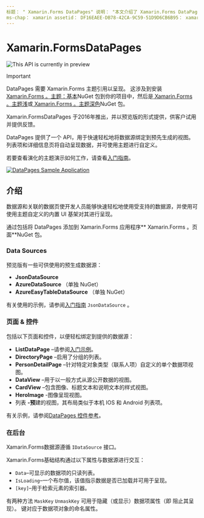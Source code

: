 ```yaml
---
标题： " Xamarin.Forms DataPages" 说明： "本文介绍了 Xamarin.Forms DataPages，它提供了一个 API，可快速轻松地将数据源绑定到预先生成的视图。"
ms-chap： xamarin assetid： DF16EAEE-DB78-42CA-9C59-51D9D6CB6B95： xamarin 窗体作者： davidbritch： dabritch ms. 日期：12/01/2017 非 loc： [ Xamarin.Forms ， Xamarin.Essentials ]
---
```


# <a name="xamarinforms-datapages"></a>Xamarin.FormsDataPages

![](~/media/shared/preview.png "This API is currently in preview")

> [!IMPORTANT]
> DataPages 需要 Xamarin.Forms 主题引用以呈现。 这涉及到安装[ Xamarin.Forms 。主题：基本](https://www.nuget.org/packages/Xamarin.Forms.Theme.Base/)NuGet 包到你的项目中，然后是[ Xamarin.Forms 。主题浅](https://www.nuget.org/packages/Xamarin.Forms.Theme.Light/)或[ Xamarin.Forms 。主题深色](https://www.nuget.org/packages/Xamarin.Forms.Theme.Dark/)NuGet 包。

Xamarin.FormsDataPages 于2016年推出，并以预览版的形式提供，供客户试用并提供反馈。

DataPages 提供了一个 API，用于快速轻松地将数据源绑定到预先生成的视图。 列表项和详细信息页将自动呈现数据，并可使用主题进行自定义。

若要查看演化的主题演示如何工作，请查看[入门指南](get-started.md)。

[![](images/demo-sml.png "DataPages Sample Application")](images/demo.png#lightbox "DataPages Sample Application")

## <a name="introduction"></a>介绍

数据源和关联的数据页使开发人员能够快速轻松地使用受支持的数据源，并使用可使用主题自定义的内置 UI 基架对其进行呈现。

通过包括将 DataPages 添加到 Xamarin.Forms 应用程序** Xamarin.Forms 。页面**NuGet 包。

### <a name="data-sources"></a>Data Sources

预览版有一些可供使用的预生成数据源：

* **JsonDataSource**
* **AzureDataSource** （单独 NuGet）
* **AzureEasyTableDataSource** （单独 NuGet）

有关使用的示例，请参阅[入门指南](get-started.md) `JsonDataSource` 。

### <a name="pages--controls"></a>页面 & 控件

包括以下页面和控件，以便轻松绑定到提供的数据源：

* **ListDataPage** –请参阅[入门示例](get-started.md)。
* **DirectoryPage** –启用了分组的列表。
* **PersonDetailPage** –针对特定对象类型（联系人项）自定义的单个数据项视图。
* **DataView** –用于以一般方式从源公开数据的视图。
* **CardView** –包含图像、标题文本和说明文本的样式视图。
* **HeroImage** -图像呈现视图。
* 列表 **-预**建的视图，其布局类似于本机 IOS 和 Android 列表项。

有关示例，请参阅[DataPages 控件参考](controls.md)。

### <a name="under-the-hood"></a>在后台

Xamarin.Forms数据源遵循 `IDataSource` 接口。

Xamarin.Forms基础结构通过以下属性与数据源进行交互：

* `Data`–可显示的数据项的只读列表。
* `IsLoading`–一个布尔值，该值指示数据是否已加载并可用于呈现。
* `[key]`–用于检索元素的索引器。

有两种方法 `MaskKey` `UnmaskKey` 可用于隐藏（或显示）数据项属性（即 阻止其呈现）。
键对应于数据项对象的命名属性。
